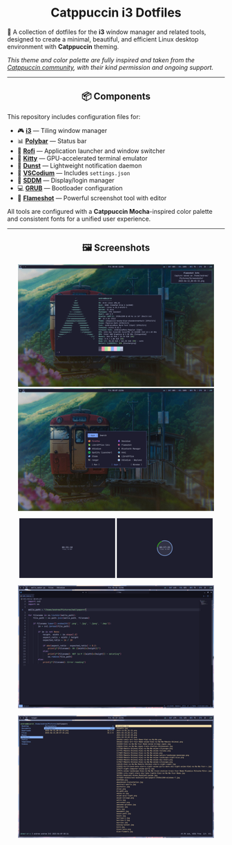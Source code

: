 <h1 align="center">Catppuccin i3 Dotfiles</h1>

🎯 A collection of dotfiles for the **i3** window manager and related tools, designed to create a minimal, beautiful, and efficient Linux desktop environment with **Catppuccin** theming.

*This theme and color palette are fully inspired and taken from the [Catppuccin community](https://github.com/catppuccin), with their kind permission and ongoing support.*

---

<h2 align="center">📦 Components</h2>

This repository includes configuration files for:

* 🎮 **[i3](https://i3wm.org/)** — Tiling window manager  
* 📊 **[Polybar](https://github.com/polybar/polybar)** — Status bar  
* 🚀 **[Rofi](https://github.com/davatorium/rofi)** — Application launcher and window switcher  
* 💅 **[Kitty](https://sw.kovidgoyal.net/kitty/)** — GPU-accelerated terminal emulator  
* 🔔 **[Dunst](https://dunst-project.org/)** — Lightweight notification daemon  
* 📝 **[VSCodium](https://vscodium.com/)** — Includes `settings.json`  
* 🔐 **[SDDM](https://github.com/sddm/sddm)** — Display/login manager  
* 💻 **[GRUB](https://www.gnu.org/software/grub/)** — Bootloader configuration  
* 📸 **[Flameshot](https://flameshot.org/)** — Powerful screenshot tool with editor  

All tools are configured with a **Catppuccin Mocha**-inspired color palette and consistent fonts for a unified user experience.

---

<h2 align="center">🖼 Screenshots</h2>

<p align="center">
  <img src="https://github.com/common-47-git/i3-dotfiles-catppuccin/blob/screenshots/screenshots/fastfetch.png?raw=true" width="90%" />
  <br />
  <img src="https://github.com/common-47-git/i3-dotfiles-catppuccin/blob/screenshots/screenshots/rofi.png?raw=true" width="90%" />
</p>

<p align="center">
  <img src="https://github.com/common-47-git/i3-dotfiles-catppuccin/blob/screenshots/screenshots/i3lock_state.png?raw=true" width="44%" />
  <img src="https://github.com/common-47-git/i3-dotfiles-catppuccin/blob/screenshots/screenshots/i3lock_entering_pass.png?raw=true" width="44%" />
</p>

<p align="center">
  <img src="https://github.com/common-47-git/i3-dotfiles-catppuccin/blob/screenshots/screenshots/vscodium.png?raw=true" width="90%" />
</p>

<p align="center">
  <img src="https://github.com/common-47-git/i3-dotfiles-catppuccin/blob/screenshots/screenshots/ranger.png?raw=true" width="90%" />
</p>
